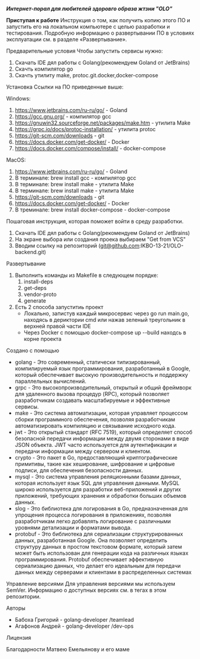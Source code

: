 ***Интернет-порал для любителей здоровго образа жтзни "OLO"***

**Приступая к работе**
Инструкция о том, как получить копию этого ПО и запустить его на локальном компьютере с целью разработки и тестирования. Подробную информацию о развертывании ПО в условиях эксплуатации см. в разделе «Развертывание».

Предварительные условия
Чтобы запустить сервисы нужно:
1. Скачать IDE дял работы с Golang(рекомендуем Goland от JetBrains)
2. Скачть компилятор go
3. Скачть утилиту make, protoc.git.docker,docker-compose 

Установка
Ссылки на ПО приведенные выше:

Windows:
1. https://www.jetbrains.com/ru-ru/go/ - Goland
2. https://gcc.gnu.org/ - компилятор gcc
3. https://gnuwin32.sourceforge.net/packages/make.htm - утилита Make 
4. https://grpc.io/docs/protoc-installation/ - утилита protoc
5. https://git-scm.com/downloads - git
6. https://docs.docker.com/get-docker/ - Docker
7. https://docs.docker.com/compose/install/ - docker-compose 

MacOS:
1. https://www.jetbrains.com/ru-ru/go/ - Goland
2. В терминале: brew install gcc - компилятор gcc
3. В терминале: brew install make - утилита Make
4. В терминале: brew install make - утилита Make
5. https://git-scm.com/downloads - git
6. https://docs.docker.com/get-docker/ - Docker
7. В треминале: brew install docker-compose - docker-compose 

Пошаговая инструкция, которая поможет войти в среду разработки.

1. Скачать IDE дял работы с Golang(рекомендуем Goland от JetBrains)
2. На экране выбора или создания проека выбираем "Get from VCS"
3. Вводим ссылку на репозиторий (git@github.com:IKBO-13-21/OLO-backend.git)
   
Развертывание
1. Выполнить команды из Makefile в следующем порядке:
   1. install-deps
   2. get-deps
   3. vendor-proto
   4. generate
2. Есть 2 способа запуститиь проект
   * Локально, запистув каждый микросервис через go run main.go, находясь в дериктории cmd или нажав зеленый треугольник в верхней правой части IDE
   * Через Docker с помощью docker-compose up --build находсь в корне проекта

Создано с помощью
* golang - Это современный, статически типизированный, компилируемый язык программирования, разработанный в Google, который обеспечивает высокую производительность и поддержку параллельных вычислений.
* grpc - Это высокопроизводительный, открытый и общий фреймворк для удаленного вызова процедур (RPC), который позволяет разработчикам создавать масштабируемые и эффективные сервисы.
* make - Это система автоматизации, которая управляет процессом сборки программного обеспечения, позволяя разработчикам автоматизировать компиляцию и связывание исходного кода.
* jwt - Это открытый стандарт (RFC 7519), который определяет способ безопасной передачи информации между двумя сторонами в виде JSON объекта. JWT часто используется для аутентификации и передачи информации между сервером и клиентом.
* crypto - Это пакет в Go, предоставляющий криптографические примитивы, такие как хеширование, шифрование и цифровые подписи, для обеспечения безопасности данных.
* mysql - Это система управления реляционными базами данных, которая использует язык SQL для управления данными. MySQL широко используется для разработки веб-приложений и других приложений, требующих хранения и обработки больших объемов данных.
* slog - Это библиотека для логирования в Go, предназначенная для упрощения процесса логирования в приложениях, позволяя разработчикам легко добавлять логирование с различными уровнями детализации и форматами вывода.
* protobuf - Это библиотека для сериализации структурированных данных, разработанная Google. Она позволяет определить структуру данных в простом текстовом формате, который затем может быть использован для генерации кода на различных языках программирования. Protobuf обеспечивает эффективную сериализацию данных, что делает его идеальным для передачи данных между серверами и клиентами в распределенных системах

Управление версиями
Для управления версиями мы используем SemVer. Информацию о доступных версиях см. в тегах в этом репозитории.

Авторы
* Бабоха Григорий - golang-developer /teamlead
* Агафонов Андрей - golang-developer /dev-ops

Лицензия

Благодарности
Матвею Емельянову и его маме

